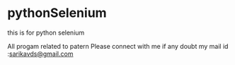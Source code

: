 # pythonSelenium
this is for python selenium

All progam related to patern Please connect with me if any doubt 
my mail id :sarikavds@gmail.com
